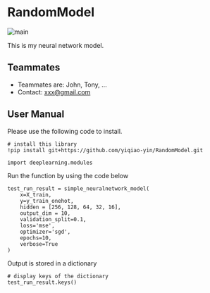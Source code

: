 # RandomModel

![main](https://thumbs.gfycat.com/SeparateFrayedChafer-max-1mb.gif)

This is my neural network model.

## Teammates

- Teammates are: John, Tony, ...
- Contact: xxx@gmail.com

## User Manual

Please use the following code to install.

```
# install this library
!pip install git+https://github.com/yiqiao-yin/RandomModel.git
```

```
import deeplearning.modules
```

Run the function by using the code below

```
test_run_result = simple_neuralnetwork_model(
    x=X_train, 
    y=y_train_onehot,
    hidden = [256, 128, 64, 32, 16],
    output_dim = 10,
    validation_split=0.1,
    loss='mse',
    optimizer='sgd',
    epochs=10,
    verbose=True
)
```

Output is stored in a dictionary

```
# display keys of the dictionary
test_run_result.keys()
```
